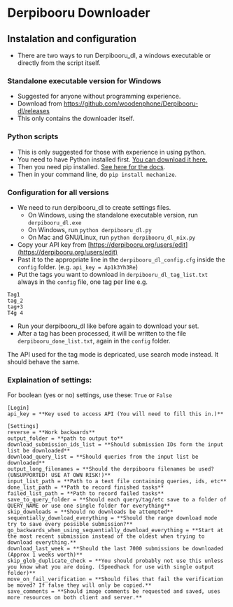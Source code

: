 # Derpibooru Downloader

## Instalation and configuration
- There are two ways to run Derpibooru_dl, a windows executable or directly from the script itself.
### Standalone executable version for Windows
- Suggested for anyone without programming experience.
- Download from https://github.com/woodenphone/Derpibooru-dl/releases
- This only contains the downloader itself.

### Python scripts
- This is only suggested for those with experience in using python.
- You need to have Python installed first. [You can download it here.
](https://www.python.org/download/)
- Then you need pip installed. [See here for the docs](http://pip.readthedocs.org/en/latest/installing.html).
- Then in your command line, do `pip install mechanize`.

### Configuration for all versions
- We need to run derpibooru_dl to create settings files.
    - On Windows, using the standalone executable version, run `derpibooru_dl.exe`
    - On Windows, run `python derpibooru_dl.py`
    - On Mac and GNU/Linux, run `python derpibooru_dl_nix.py`
- Copy your API key from [https://derpibooru.org/users/edit](https://derpibooru.org/users/edit)
- Past it to the appropriate line in the `derpibooru_dl_config.cfg` inside the `config` folder. (e.g. `api_key = Ap1k3Yh3Re`)
- Put the tags you want to download in `derpibooru_dl_tag_list.txt` always in the `config` file, one tag per line e.g.

````
Tag1
tag_2
tag+3
T4g 4
````
- Run your derpibooru_dl like before again to download your set.
- After a tag has been processed, it will be written to the file `derpibooru_done_list.txt`, again in the `config` folder.

The API used for the tag mode is depricated, use search mode instead. It should behave the same.



### Explaination of settings:
For boolean (yes or no) settings, use these: `True` or `False`

````
[Login]
api_key = **Key used to access API (You will need to fill this in.)**

[Settings]
reverse = **Work backwards**
output_folder = **path to output to**
download_submission_ids_list = **Should submission IDs form the input list be downloaded**
download_query_list = **Should queries from the input list be downloaded**
output_long_filenames = **Should the derpibooru filenames be used? (UNSUPPORTED! USE AT OWN RISK!)**
input_list_path = **Path to a text file containing queries, ids, etc**
done_list_path = **Path to record finished tasks**
failed_list_path = **Path to record failed tasks**
save_to_query_folder = **Should each query/tag/etc save to a folder of QUERY_NAME or use one single folder for everything**
skip_downloads = **Should no downloads be attempted**
sequentially_download_everything = **Should the range download mode try to save every possible submission?**
go_backwards_when_using_sequentially_download_everything = **Start at the most recent submission instead of the oldest when trying to download everything.**
download_last_week = **Should the last 7000 submissions be downloaded (Approx 1 weeks worth)**
skip_glob_duplicate_check = **You should probably not use this unless you know what you are doing. (Speedhack for use with single output folder)**
move_on_fail_verification = **Should files that fail the verification be moved? If false they will only be copied.**
save_comments = **Should image comments be requested and saved, uses more resources on both client and server.**
````
